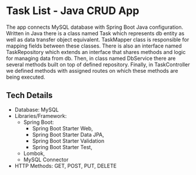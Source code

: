 # Task List - Java CRUD App


The app connects MySQL database with Spring Boot Java configuration. Written in Java there is a class named Task which represents db entity as well as data transfer object equivalent. TaskMapper class is responsible for mapping fields between these classes. There is also an interface named TaskRepository which extends an interface that shares methods and logic for managing data from db. Then, in class named DbService there are several methods built on top of defined repository. Finally, in TaskController we defined methods with assigned routes on which these methods are being executed.

## Tech Details

- Database: MySQL
- Libraries/Framework: 
  - Spring Boot: 
    - Spring Boot Starter Web, 
    - Spring Boot Starter Data JPA,
    - Spring Boot Starter Validation
    - Spring Boot Starter Test,
  - Lombok,
  - MySQL Connector 
- HTTP Methods: GET, POST, PUT, DELETE
